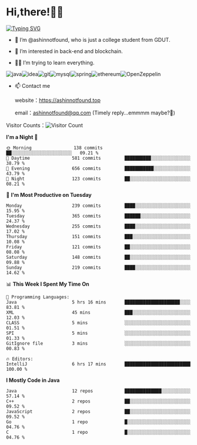 # Hi,there!👨‍🔧
[![Typing SVG](https://readme-typing-svg.herokuapp.com?font=Fira+Code&pause=1000&width=435&lines=Welcome%2C+this+is+ashinnotfound%F0%9F%98%81+)](https://git.io/typing-svg)

- 👋 I’m @ashinnotfound, who is just a college student from GDUT.

- 👀 I’m interested in back-end and blockchain.

- 👨‍🔧 I’m trying to learn everything.

![java](https://img.shields.io/badge/Java-ED8B00?style=for-the-badge&logo=openjdk&logoColor=white)![idea](https://img.shields.io/badge/IntelliJ_IDEA-000000.svg?style=for-the-badge&logo=intellij-idea&logoColor=white
)![git](https://img.shields.io/badge/GIT-E44C30?style=for-the-badge&logo=git&logoColor=white
)![mysql](https://img.shields.io/badge/MySQL-005C84?style=for-the-badge&logo=mysql&logoColor=white)![spring](https://img.shields.io/badge/Spring-6DB33F?style=for-the-badge&logo=spring&logoColor=white)![ethereum](https://img.shields.io/badge/Ethereum-3C3C3D?style=for-the-badge&logo=Ethereum&logoColor=white)![OpenZeppelin](https://img.shields.io/badge/OpenZeppelin-4E5EE4?logo=openzeppelin&logoColor=fff&style=for-the-badge)


- 📫 Contact me
    
    website：https://ashinnotfound.top
    
    email：ashinnotfound@qq.com (Timely reply...emmmm maybe?🤪)

​Visitor Counts：![Visitor Count](https://profile-counter.glitch.me/ashinnotfound/count.svg)

<!--START_SECTION:waka-->
**I'm a Night 🦉** 

```text
🌞 Morning                138 commits         ██░░░░░░░░░░░░░░░░░░░░░░░   09.21 % 
🌆 Daytime                581 commits         ██████████░░░░░░░░░░░░░░░   38.79 % 
🌃 Evening                656 commits         ███████████░░░░░░░░░░░░░░   43.79 % 
🌙 Night                  123 commits         ██░░░░░░░░░░░░░░░░░░░░░░░   08.21 % 
```
📅 **I'm Most Productive on Tuesday** 

```text
Monday                   239 commits         ████░░░░░░░░░░░░░░░░░░░░░   15.95 % 
Tuesday                  365 commits         ██████░░░░░░░░░░░░░░░░░░░   24.37 % 
Wednesday                255 commits         ████░░░░░░░░░░░░░░░░░░░░░   17.02 % 
Thursday                 151 commits         ███░░░░░░░░░░░░░░░░░░░░░░   10.08 % 
Friday                   121 commits         ██░░░░░░░░░░░░░░░░░░░░░░░   08.08 % 
Saturday                 148 commits         ██░░░░░░░░░░░░░░░░░░░░░░░   09.88 % 
Sunday                   219 commits         ████░░░░░░░░░░░░░░░░░░░░░   14.62 % 
```


📊 **This Week I Spent My Time On** 

```text
💬 Programming Languages: 
Java                     5 hrs 16 mins       █████████████████████░░░░   83.81 % 
XML                      45 mins             ███░░░░░░░░░░░░░░░░░░░░░░   12.03 % 
CLASS                    5 mins              ░░░░░░░░░░░░░░░░░░░░░░░░░   01.51 % 
SPI                      5 mins              ░░░░░░░░░░░░░░░░░░░░░░░░░   01.33 % 
GitIgnore file           3 mins              ░░░░░░░░░░░░░░░░░░░░░░░░░   00.83 % 

🔥 Editors: 
IntelliJ                 6 hrs 17 mins       █████████████████████████   100.00 % 
```

**I Mostly Code in Java** 

```text
Java                     12 repos            ██████████████░░░░░░░░░░░   57.14 % 
C++                      2 repos             ██░░░░░░░░░░░░░░░░░░░░░░░   09.52 % 
JavaScript               2 repos             ██░░░░░░░░░░░░░░░░░░░░░░░   09.52 % 
Go                       1 repo              █░░░░░░░░░░░░░░░░░░░░░░░░   04.76 % 
C                        1 repo              █░░░░░░░░░░░░░░░░░░░░░░░░   04.76 % 
```




<!--END_SECTION:waka-->
